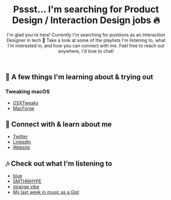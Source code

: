 <h1 align="center">Pssst... I'm searching for Product Design / Interaction Design jobs 🔥</h1>
<p align="center">I'm glad you're here! Currently I'm searching for positions as an Interaction Designer in tech 📲 Take a look at some of the playlists I'm listening to, what I'm interested in, and how you can connect with me. Feel free to reach out anywhere, I'd love to chat!</p>
<p align="center">
</p>

<br>

## 💾 A few things I'm learning about & trying out

### Tweaking macOS

  - <a href = https://www.reddit.com/r/OSXTweaks/> OSXTweaks </a>
  - <a href = https://github.com/MacEnhance/MacForge/> MacForge </a>
  
<!-- ### 👀 Beta Testing
  - RoadTrip 
  - YourStack
  - impulse
  - SESH -->

## 📂 Connect with & learn about me
- <a href= https://twitter.com/3raxton> Twitter </a>
- <a href= https://linkedIn.com/in/braxtonhuff> LinkedIn </a>
- <a href= https://braxtonhuff.com> Website </a>

<!-- ## 📚 Recommend a book 
- Open an issue! -->

## 🎶 Check out what I'm listening to
- <a href= https://open.spotify.com/playlist/7mVYdvUPOoe47XUPMxYSIr> blue </a> 
- <a href= https://open.spotify.com/playlist/2FjUNPyImNqs6g4IbzE2IN> SMTHNHYPE </a>
- <a href= https://open.spotify.com/playlist/1fTjmHXEpTlJsz1j1rcijh> strange vibe </a>
- <a href= https://gist.github.com/3raxton/aae8383ab356fa0de58066fd54ec829e> My last week in music as a Gist</a> 
